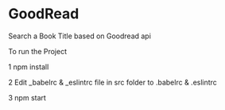 # GoodRead
Search a Book Title based on Goodread api

To run the Project 

1 npm install

2 Edit _babelrc & _eslintrc file in src folder to .babelrc & .eslintrc 

3 npm start
